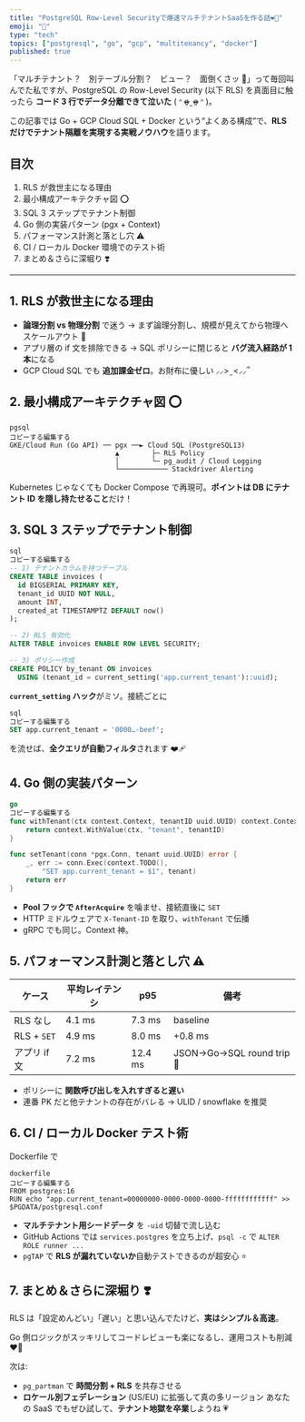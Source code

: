 ```yaml
---
title: "PostgreSQL Row-Level Securityで爆速マルチテナントSaaSを作る話❤️‍🔥"
emoji: "🍣"
type: "tech"
topics: ["postgresql", "go", "gcp", "multitenancy", "docker"]
published: true
---
```


「マルチテナント？　別テーブル分割？　ビュー？　面倒くさッ 💢」って毎回叫んでた私ですが、PostgreSQL の Row-Level Security (以下 RLS) を真面目に触ったら **コード 3 行でデータ分離できて泣いた** ( ᐢ o̴̶̷̤ ̫ o̴̶̷̤ ᐢ )。

この記事では Go + GCP Cloud SQL + Docker という“よくある構成”で、**RLS だけでテナント隔離を実現する実戦ノウハウ**を語ります。

## 目次

1. RLS が救世主になる理由
2. 最小構成アーキテクチャ図 ⭕️
3. SQL 3 ステップでテナント制御
4. Go 側の実装パターン (pgx + Context)
5. パフォーマンス計測と落とし穴 ⚠️
6. CI / ローカル Docker 環境でのテスト術
7. まとめ＆さらに深堀り ❣️

---

## 1. RLS が救世主になる理由

- **論理分割 vs 物理分割** で迷う → まず論理分割し、規模が見えてから物理へスケールアウト 💟
- アプリ層の if 文を排除できる → SQL ポリシーに閉じると **バグ流入経路が 1 本**になる
- GCP Cloud SQL でも **追加課金ゼロ**。お財布に優しい ⸝⸝> ̫ <⸝⸝՞

## 2. 最小構成アーキテクチャ図 ⭕️

```
pgsql
コピーする編集する
GKE/Cloud Run (Go API) ── pgx ──► Cloud SQL (PostgreSQL13)
                          ▲        ├─ RLS Policy
                          │        └─ pg_audit / Cloud Logging
                          └──────────── Stackdriver Alerting

```

Kubernetes じゃなくても Docker Compose で再現可。**ポイントは DB にテナント ID を隠し持たせること**だけ！

## 3. SQL 3 ステップでテナント制御

```sql
sql
コピーする編集する
-- 1) テナントカラムを持つテーブル
CREATE TABLE invoices (
  id BIGSERIAL PRIMARY KEY,
  tenant_id UUID NOT NULL,
  amount INT,
  created_at TIMESTAMPTZ DEFAULT now()
);

-- 2) RLS 有効化
ALTER TABLE invoices ENABLE ROW LEVEL SECURITY;

-- 3) ポリシー作成
CREATE POLICY by_tenant ON invoices
  USING (tenant_id = current_setting('app.current_tenant')::uuid);

```

**`current_setting` ハック**がミソ。接続ごとに

```sql
sql
コピーする編集する
SET app.current_tenant = '0000…-beef';

```

を流せば、**全クエリが自動フィルタ**されます ❤️‍🩹

## 4. Go 側の実装パターン

```go
go
コピーする編集する
func withTenant(ctx context.Context, tenantID uuid.UUID) context.Context {
    return context.WithValue(ctx, "tenant", tenantID)
}

func setTenant(conn *pgx.Conn, tenant uuid.UUID) error {
    _, err := conn.Exec(context.TODO(),
        "SET app.current_tenant = $1", tenant)
    return err
}

```

- **Pool フックで `AfterAcquire`** を噛ませ、接続直後に `SET`
- HTTP ミドルウェアで `X-Tenant-ID` を取り、`withTenant` で伝播
- gRPC でも同じ。Context 神。

## 5. パフォーマンス計測と落とし穴 ⚠️

| ケース       | 平均レイテンシ | p95     | 備考                      |
| ------------ | -------------- | ------- | ------------------------- |
| RLS なし     | 4.1 ms         | 7.3 ms  | baseline                  |
| RLS + `SET`  | 4.9 ms         | 8.0 ms  | +0.8 ms                   |
| アプリ if 文 | 7.2 ms         | 12.4 ms | JSON→Go→SQL round trip 💢 |

- ポリシーに **関数呼び出しを入れすぎると遅い**
- 連番 PK だと他テナントの存在がバレる → ULID / snowflake を推奨

## 6. CI / ローカル Docker テスト術

Dockerfile で

```
dockerfile
コピーする編集する
FROM postgres:16
RUN echo "app.current_tenant=00000000-0000-0000-0000-ffffffffffff" >> $PGDATA/postgresql.conf

```

- **マルチテナント用シードデータ** を `-uid` 切替で流し込む
- GitHub Actions では `services.postgres` を立ち上げ、`psql -c` で `ALTER ROLE runner ...`
- `pgTAP` で **RLS が漏れていないか**自動テストできるのが超安心 ⭐️

## 7. まとめ＆さらに深堀り ❣️

RLS は「設定めんどい」「遅い」と思い込んでたけど、**実はシンプル＆高速**。

Go 側ロジックがスッキリしてコードレビューも楽になるし、運用コストも削減 ❤️‍🔥

次は:

- `pg_partman` で **時間分割 + RLS** を共存させる
- **ロケール別フェデレーション** (US/EU) に拡張して真の多リージョン
  あなたの SaaS でもぜひ試して、**テナント地獄を卒業**しようね 💗
